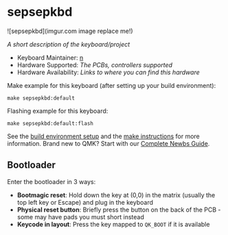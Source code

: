 # sepsepkbd

![sepsepkbd](imgur.com image replace me!)

*A short description of the keyboard/project*

* Keyboard Maintainer: [n](https://github.com/nagmeal)
* Hardware Supported: *The PCBs, controllers supported*
* Hardware Availability: *Links to where you can find this hardware*

Make example for this keyboard (after setting up your build environment):

    make sepsepkbd:default

Flashing example for this keyboard:

    make sepsepkbd:default:flash

See the [build environment setup](https://docs.qmk.fm/#/getting_started_build_tools) and the [make instructions](https://docs.qmk.fm/#/getting_started_make_guide) for more information. Brand new to QMK? Start with our [Complete Newbs Guide](https://docs.qmk.fm/#/newbs).

## Bootloader

Enter the bootloader in 3 ways:

* **Bootmagic reset**: Hold down the key at (0,0) in the matrix (usually the top left key or Escape) and plug in the keyboard
* **Physical reset button**: Briefly press the button on the back of the PCB - some may have pads you must short instead
* **Keycode in layout**: Press the key mapped to `QK_BOOT` if it is available
